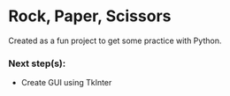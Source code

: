 # Rock, Paper, Scissors

Created as a fun project to get some practice with Python.

### Next step(s):

* Create GUI using TkInter